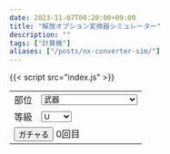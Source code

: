 ```yaml
---
date: 2023-11-07T00:20:00+09:00
title: "解放オプション変換器シミュレーター"
description: ""
tags: ["計算機"]
aliases: ["/posts/nx-converter-sim/"]
---
```


<script defer src="/js/form-storage/index.umd.js"></script>
{{< script src="index.js" >}}

<form action="javascript:void(0);">
<table>
  <tr>
    <td>部位</td>
    <td>
      <select id="type" name="type" class="in">
        <option>武器</option>
        <option>武器(笛)</option>
        <option>ネックレス</option>
        <option>ヘルメット</option>
        <option>冠</option>
        <option>イヤリング、マント</option>
        <option>ベルト</option>
        <option>共用鎧</option>
        <option>専用鎧</option>
        <option>グローブ、ブレスレット</option>
        <option>ブーツ</option>
      </select>
    </td>
  </tr>
  <tr>
    <td>等級</td>
    <td>
        <select id="rank" name="rank" class="in">
          <option>U</option>
          <option>DXU</option>
          <option>UMU</option>
        </select>
    </td>
  </tr>
  <tr>
    <td colspan="2">
      <input type="button" id="gacha" value="ガチャる">
      <span id="count">0</span>回目
    </td>
  </tr>
</table>
</form>

<pre id="out"></pre>
